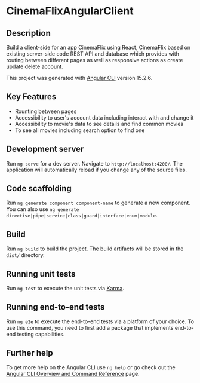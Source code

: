 # CinemaFlixAngularClient

## Description 

Build a client-side for an app CinemaFlix using React, CinemaFlix based on existing server-side code REST API and database which provides with routing between different pages as well as responsive actions as create update delete account.

This project was generated with [Angular CLI](https://github.com/angular/angular-cli) version 15.2.6.

## Key Features

+ Rounting between pages
+ Accessibility to user's account data including interact with and change it
+ Accessibility to movie's data to see details and find common movies
+ To see all movies including search option to find one

## Development server

Run `ng serve` for a dev server. Navigate to `http://localhost:4200/`. The application will automatically reload if you change any of the source files.

## Code scaffolding

Run `ng generate component component-name` to generate a new component. You can also use `ng generate directive|pipe|service|class|guard|interface|enum|module`.

## Build

Run `ng build` to build the project. The build artifacts will be stored in the `dist/` directory.

## Running unit tests

Run `ng test` to execute the unit tests via [Karma](https://karma-runner.github.io).

## Running end-to-end tests

Run `ng e2e` to execute the end-to-end tests via a platform of your choice. To use this command, you need to first add a package that implements end-to-end testing capabilities.

## Further help

To get more help on the Angular CLI use `ng help` or go check out the [Angular CLI Overview and Command Reference](https://angular.io/cli) page.
